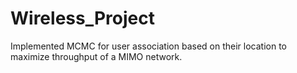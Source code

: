 # Wireless_Project
Implemented MCMC for user association based on their location to maximize throughput of a MIMO network.
